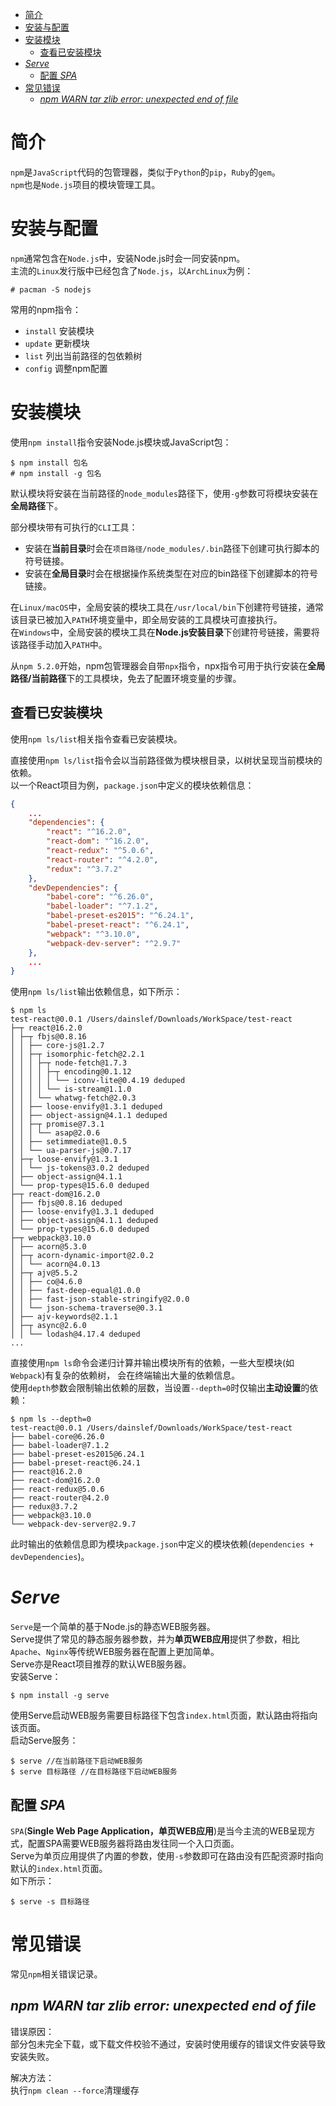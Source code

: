 <!-- TOC -->

- [简介](#简介)
- [安装与配置](#安装与配置)
- [安装模块](#安装模块)
	- [查看已安装模块](#查看已安装模块)
- [*Serve*](#serve)
	- [配置 *SPA*](#配置-spa)
- [常见错误](#常见错误)
	- [*npm WARN tar zlib error: unexpected end of file*](#npm-warn-tar-zlib-error-unexpected-end-of-file)

<!-- /TOC -->



# 简介
`npm`是`JavaScript`代码的包管理器，类似于`Python`的`pip`，`Ruby`的`gem`。  
`npm`也是`Node.js`项目的模块管理工具。



# 安装与配置
`npm`通常包含在`Node.js`中，安装Node.js时会一同安装npm。  
主流的`Linux`发行版中已经包含了`Node.js`，以`ArchLinux`为例：

```
# pacman -S nodejs
```

常用的npm指令：

- `install` 安装模块
- `update` 更新模块
- `list` 列出当前路径的包依赖树
- `config` 调整npm配置



# 安装模块
使用`npm install`指令安装Node.js模块或JavaScript包：

```
$ npm install 包名
# npm install -g 包名
```

默认模块将安装在当前路径的`node_modules`路径下，使用`-g`参数可将模块安装在**全局路径**下。

部分模块带有可执行的`CLI`工具：

- 安装在**当前目录**时会在`项目路径/node_modules/.bin`路径下创建可执行脚本的符号链接。
- 安装在**全局目录**时会在根据操作系统类型在对应的bin路径下创建脚本的符号链接。

在`Linux/macOS`中，全局安装的模块工具在`/usr/local/bin`下创建符号链接，通常该目录已被加入`PATH`环境变量中，即全局安装的工具模块可直接执行。  
在`Windows`中，全局安装的模块工具在**Node.js安装目录**下创建符号链接，需要将该路径手动加入`PATH`中。

从`npm 5.2.0`开始，npm包管理器会自带`npx`指令，npx指令可用于执行安装在**全局路径/当前路径**下的工具模块，免去了配置环境变量的步骤。

## 查看已安装模块
使用`npm ls/list`相关指令查看已安装模块。

直接使用`npm ls/list`指令会以当前路径做为模块根目录，以树状呈现当前模块的依赖。  
以一个React项目为例，`package.json`中定义的模块依赖信息：

```json
{
	...
	"dependencies": {
		"react": "^16.2.0",
		"react-dom": "^16.2.0",
		"react-redux": "^5.0.6",
		"react-router": "^4.2.0",
		"redux": "^3.7.2"
	},
	"devDependencies": {
		"babel-core": "^6.26.0",
		"babel-loader": "^7.1.2",
		"babel-preset-es2015": "^6.24.1",
		"babel-preset-react": "^6.24.1",
		"webpack": "^3.10.0",
		"webpack-dev-server": "^2.9.7"
	},
	...
}
```

使用`npm ls/list`输出依赖信息，如下所示：

```
$ npm ls
test-react@0.0.1 /Users/dainslef/Downloads/WorkSpace/test-react
├─┬ react@16.2.0
│ ├─┬ fbjs@0.8.16
│ │ ├── core-js@1.2.7
│ │ ├─┬ isomorphic-fetch@2.2.1
│ │ │ ├─┬ node-fetch@1.7.3
│ │ │ │ ├─┬ encoding@0.1.12
│ │ │ │ │ └── iconv-lite@0.4.19 deduped
│ │ │ │ └── is-stream@1.1.0
│ │ │ └── whatwg-fetch@2.0.3
│ │ ├── loose-envify@1.3.1 deduped
│ │ ├── object-assign@4.1.1 deduped
│ │ ├─┬ promise@7.3.1
│ │ │ └── asap@2.0.6
│ │ ├── setimmediate@1.0.5
│ │ └── ua-parser-js@0.7.17
│ ├─┬ loose-envify@1.3.1
│ │ └── js-tokens@3.0.2 deduped
│ ├── object-assign@4.1.1
│ └── prop-types@15.6.0 deduped
├─┬ react-dom@16.2.0
│ ├── fbjs@0.8.16 deduped
│ ├── loose-envify@1.3.1 deduped
│ ├── object-assign@4.1.1 deduped
│ └── prop-types@15.6.0 deduped
├─┬ webpack@3.10.0
│ ├── acorn@5.3.0
│ ├─┬ acorn-dynamic-import@2.0.2
│ │ └── acorn@4.0.13
│ ├─┬ ajv@5.5.2
│ │ ├── co@4.6.0
│ │ ├── fast-deep-equal@1.0.0
│ │ ├── fast-json-stable-stringify@2.0.0
│ │ └── json-schema-traverse@0.3.1
│ ├── ajv-keywords@2.1.1
│ ├─┬ async@2.6.0
│ │ └── lodash@4.17.4 deduped
...
```

直接使用`npm ls`命令会递归计算并输出模块所有的依赖，一些大型模块(如`Webpack`)有复杂的依赖树，
会在终端输出大量的依赖信息。  
使用`depth`参数会限制输出依赖的层数，当设置`--depth=0`时仅输出**主动设置**的依赖：

```
$ npm ls --depth=0
test-react@0.0.1 /Users/dainslef/Downloads/WorkSpace/test-react
├── babel-core@6.26.0
├── babel-loader@7.1.2
├── babel-preset-es2015@6.24.1
├── babel-preset-react@6.24.1
├── react@16.2.0
├── react-dom@16.2.0
├── react-redux@5.0.6
├── react-router@4.2.0
├── redux@3.7.2
├── webpack@3.10.0
└── webpack-dev-server@2.9.7
```

此时输出的依赖信息即为模块`package.json`中定义的模块依赖(`dependencies + devDependencies`)。



# *Serve*
`Serve`是一个简单的基于Node.js的静态WEB服务器。  
Serve提供了常见的静态服务器参数，并为**单页WEB应用**提供了参数，相比`Apache`、`Nginx`等传统WEB服务器在配置上更加简单。  
Serve亦是React项目推荐的默认WEB服务器。  
安装Serve：

```
$ npm install -g serve
```

使用Serve启动WEB服务需要目标路径下包含`index.html`页面，默认路由将指向该页面。  
启动Serve服务：

```
$ serve //在当前路径下启动WEB服务
$ serve 目标路径 //在目标路径下启动WEB服务
```

## 配置 *SPA*
`SPA`(**Single Web Page Application，单页WEB应用**)是当今主流的WEB呈现方式，配置SPA需要WEB服务器将路由发往同一个入口页面。  
Serve为单页应用提供了内置的参数，使用`-s`参数即可在路由没有匹配资源时指向默认的`index.html`页面。  
如下所示：

```
$ serve -s 目标路径
```



# 常见错误
常见`npm`相关错误记录。

## *npm WARN tar zlib error: unexpected end of file*
错误原因：  
部分包未完全下载，或下载文件校验不通过，安装时使用缓存的错误文件安装导致安装失败。

解决方法：  
执行`npm clean --force`清理缓存
